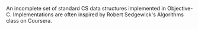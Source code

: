 An incomplete set of standard CS data structures implemented in Objective-C. Implementations
are often inspired by Robert Sedgewick's Algorithms class on Coursera.